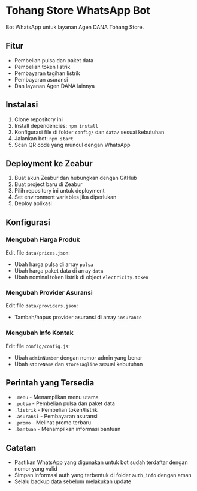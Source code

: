 # Tohang Store WhatsApp Bot

Bot WhatsApp untuk layanan Agen DANA Tohang Store.

## Fitur

- Pembelian pulsa dan paket data
- Pembelian token listrik
- Pembayaran tagihan listrik
- Pembayaran asuransi
- Dan layanan Agen DANA lainnya

## Instalasi

1. Clone repository ini
2. Install dependencies: `npm install`
3. Konfigurasi file di folder `config/` dan `data/` sesuai kebutuhan
4. Jalankan bot: `npm start`
5. Scan QR code yang muncul dengan WhatsApp

## Deployment ke Zeabur

1. Buat akun Zeabur dan hubungkan dengan GitHub
2. Buat project baru di Zeabur
3. Pilih repository ini untuk deployment
4. Set environment variables jika diperlukan
5. Deploy aplikasi

## Konfigurasi

### Mengubah Harga Produk

Edit file `data/prices.json`:
- Ubah harga pulsa di array `pulsa`
- Ubah harga paket data di array `data`
- Ubah nominal token listrik di object `electricity.token`

### Mengubah Provider Asuransi

Edit file `data/providers.json`:
- Tambah/hapus provider asuransi di array `insurance`

### Mengubah Info Kontak

Edit file `config/config.js`:
- Ubah `adminNumber` dengan nomor admin yang benar
- Ubah `storeName` dan `storeTagline` sesuai kebutuhan

## Perintah yang Tersedia

- `.menu` - Menampilkan menu utama
- `.pulsa` - Pembelian pulsa dan paket data
- `.listrik` - Pembelian token/listrik
- `.asuransi` - Pembayaran asuransi
- `.promo` - Melihat promo terbaru
- `.bantuan` - Menampilkan informasi bantuan

## Catatan

- Pastikan WhatsApp yang digunakan untuk bot sudah terdaftar dengan nomor yang valid
- Simpan informasi auth yang terbentuk di folder `auth_info` dengan aman
- Selalu backup data sebelum melakukan update
